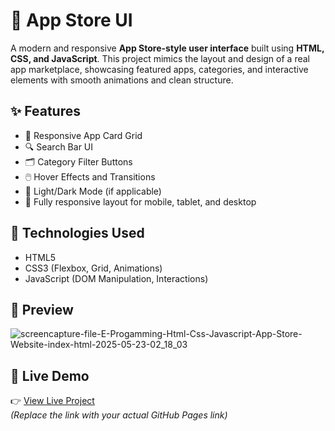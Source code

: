 # 📱 App Store UI

A modern and responsive **App Store-style user interface** built using **HTML, CSS, and JavaScript**. This project mimics the layout and design of a real app marketplace, showcasing featured apps, categories, and interactive elements with smooth animations and clean structure.

## ✨ Features

- 📱 Responsive App Card Grid
- 🔍 Search Bar UI
- 🗂️ Category Filter Buttons
- 🖱️ Hover Effects and Transitions
- 🌙 Light/Dark Mode (if applicable)
- 🧩 Fully responsive layout for mobile, tablet, and desktop

## 🔧 Technologies Used

- HTML5
- CSS3 (Flexbox, Grid, Animations)
- JavaScript (DOM Manipulation, Interactions)

## 📸 Preview
![screencapture-file-E-Progamming-Html-Css-Javascript-App-Store-Website-index-html-2025-05-23-02_18_03](https://github.com/user-attachments/assets/aecf3c8f-e07d-4606-ac9b-92a37a7529b3)

<!-- Replace with actual screenshot if available -->

## 🚀 Live Demo

👉 [View Live Project](https://muhammadimran6006.github.io/App-Store-website-UI/)  
*(Replace the link with your actual GitHub Pages link)*


